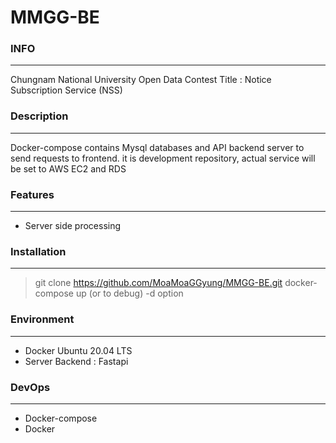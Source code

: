 # MMGG-BE

### INFO
---
Chungnam National University Open Data Contest
Title : Notice Subscription Service (NSS)

### Description
---
Docker-compose contains Mysql databases and API backend server to send requests to frontend. it is development repository, actual service will be set to AWS EC2 and RDS


### Features
---
- Server side processing

### Installation
---
> git clone https://github.com/MoaMoaGGyung/MMGG-BE.git
> docker-compose up (or to debug) -d option


### Environment
---
- Docker Ubuntu 20.04 LTS   
- Server Backend : Fastapi

### DevOps
---
- Docker-compose
- Docker
  



